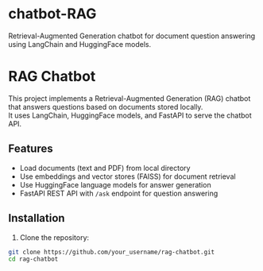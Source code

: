 # chatbot-RAG
Retrieval-Augmented Generation chatbot for document question answering using LangChain and HuggingFace models.
# RAG Chatbot

This project implements a Retrieval-Augmented Generation (RAG) chatbot that answers questions based on documents stored locally.  
It uses LangChain, HuggingFace models, and FastAPI to serve the chatbot API.

## Features

- Load documents (text and PDF) from local directory
- Use embeddings and vector stores (FAISS) for document retrieval
- Use HuggingFace language models for answer generation
- FastAPI REST API with `/ask` endpoint for question answering

## Installation

1. Clone the repository:

```bash
git clone https://github.com/your_username/rag-chatbot.git
cd rag-chatbot
